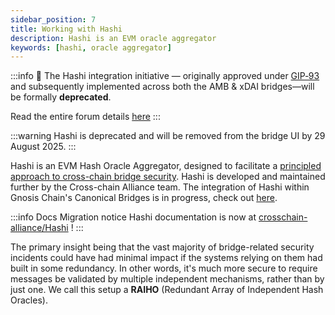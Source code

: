 ```yaml
---
sidebar_position: 7
title: Working with Hashi
description: Hashi is an EVM oracle aggregator
keywords: [hashi, oracle aggregator]
---
```

:::info
🚨 The Hashi integration initiative — originally approved under [GIP‑93](https://forum.gnosis.io/t/gip-93-should-gnosisdao-support-the-integration-of-hashi-within-gnosis-chains-canonical-bridges/8245) and subsequently implemented across both the AMB & xDAI bridges—will be formally **deprecated**.

Read the entire forum details [here](https://forum.gnosis.io/t/deprecation-notice-hashi-on-gnosis-canonical-bridges-ends-maintenance/11467)
:::

:::warning
Hashi is deprecated and will be removed from the bridge UI by 29 August 2025.
:::

Hashi is an EVM Hash Oracle Aggregator, designed to facilitate a
[principled approach to cross-chain bridge security](https://ethresear.ch/t/a-principled-approach-to-bridges/14725?u=auryn). Hashi is developed and maintained further by the Cross-chain Alliance team. The integration of Hashi within Gnosis Chain's Canonical Bridges is in progress, check out [here](https://forum.gnosis.io/t/gip-93-should-gnosisdao-support-the-integration-of-hashi-within-gnosis-chains-canonical-bridges/8245).

:::info Docs Migration notice
Hashi documentation is now at [crosschain-alliance/Hashi](https://crosschain-alliance.gitbook.io/hashi) !
:::

The primary insight being that the vast majority of bridge-related security incidents could have had minimal impact if
the systems relying on them had built in some redundancy. In other words, it's much more secure to require messages be
validated by multiple independent mechanisms, rather than by just one. We call this setup a **RAIHO** (Redundant Array of Independent Hash Oracles).
